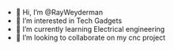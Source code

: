 - 👋 Hi, I’m @RayWeyderman
- 👀 I’m interested in Tech Gadgets
- 🌱 I’m currently learning Electrical engineering
- 💞️ I’m looking to collaborate on my cnc project


<!---
RayWeyderman/RayWeyderman is a ✨ special ✨ repository because its `README.md` (this file) appears on your GitHub profile.
You can click the Preview link to take a look at your changes.
--->
